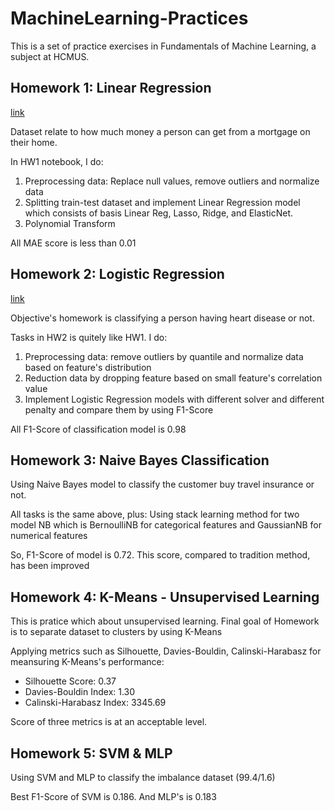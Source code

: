 # MachineLearning-Practices
This is a set of practice exercises in Fundamentals of Machine Learning, a subject at HCMUS.

## Homework 1: Linear Regression

[link](/Week%2001/TruongQuocHuy-21110308-HW1.ipynb)

Dataset relate to how much money a person can get from a mortgage on their home. 

In HW1 notebook, I do:

1. Preprocessing data: Replace null values, remove outliers and normalize data
2. Splitting train-test dataset and implement Linear Regression model which consists of basis Linear Reg, Lasso, Ridge, and ElasticNet.
3. Polynomial Transform

All MAE score is less than 0.01

## Homework 2: Logistic Regression 

[link](/Week%2002/TruongQuocHuy_21110308_HW2.ipynb)

Objective's homework is classifying a person having heart disease or not. 

Tasks in HW2 is quitely like HW1. I do:

1. Preprocessing data: remove outliers by quantile and normalize data based on feature's distribution
2. Reduction data by dropping feature based on small feature's correlation value
3. Implement Logistic Regression models with different solver and different penalty and compare them by using F1-Score

All F1-Score of classification model is 0.98

## Homework 3: Naive Bayes Classification

Using Naive Bayes model to classify the customer buy travel insurance or not. 

All tasks is the same above, plus: Using stack learning method for two model NB which is BernoulliNB for categorical features and GaussianNB for numerical features

So, F1-Score of model is 0.72. This score, compared to tradition method, has been improved

## Homework 4: K-Means - Unsupervised Learning

This is pratice which about unsupervised learning. Final goal of Homework is to separate dataset to clusters by using K-Means 

Applying metrics such as Silhouette, Davies-Bouldin, Calinski-Harabasz for meansuring K-Means's performance: 

- Silhouette Score: 0.37
- Davies-Bouldin Index: 1.30
- Calinski-Harabasz Index: 3345.69

Score of three metrics is at an acceptable level. 

## Homework 5: SVM & MLP

Using SVM and MLP to classify the imbalance dataset (99.4/1.6)

Best F1-Score of SVM is 0.186. And MLP's is 0.183
